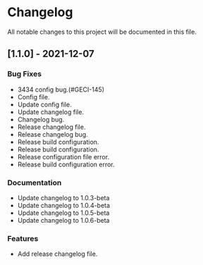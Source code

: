 # Changelog
All notable changes to this project will be documented in this file.

## [1.1.0] - 2021-12-07

### Bug Fixes

- 3434 config bug.(#GECI-145)
- Config file.
- Update config file.
- Update changelog file.
- Changelog bug.
- Release changelog file.
- Release changelog bug.
- Release build configuration.
- Release build configuration.
- Release configuration file error.
- Release build configuration error.

### Documentation

- Update changelog to 1.0.3-beta
- Update changelog to 1.0.4-beta
- Update changelog to 1.0.5-beta
- Update changelog to 1.0.6-beta

### Features

- Add release changelog file.

